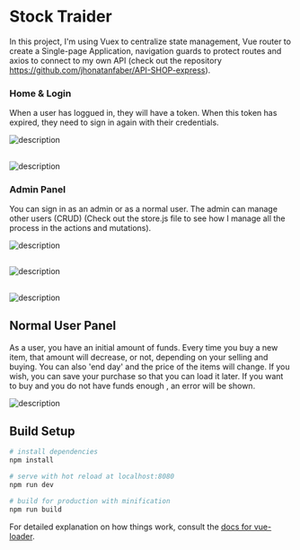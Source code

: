 # Stock Traider

In this project, I'm using Vuex to centralize state management, Vue router to create a Single-page Application, navigation guards to protect routes and axios to connect to my own API (check out the repository https://github.com/jhonatanfaber/API-SHOP-express).


### Home & Login
When a user has loggued in, they will have a token. When this token has expired, they need to sign in again with their credentials.

![description](https://i.gyazo.com/06a8683fbfb72d0b90e34f04b9b881a9.gif "Home & login")
##
![description](https://i.gyazo.com/3bcc9935420ca85bba504ac40abaca8d.gif "token saved in localStorage")





### Admin Panel
You can sign in as an admin or as a normal user. The admin can manage other users (CRUD)
(Check out the store.js file to see how I manage all the process in the actions and mutations).

![description](https://i.gyazo.com/e72b24c6d07cd96f3e61667ac3c91f7d.gif "Admin Panel")
##
![description](https://i.gyazo.com/ddb0c89eecd3d89c608d5da49d98011d.gif "Add user")
##
![description](https://i.gyazo.com/dd2a7428773f9c9970fb9726873330e1.gif "Edit & Remove user")





## Normal User Panel
As a user, you have an initial amount of funds. Every time you buy a new item, that amount will decrease, or not, depending on your selling and buying.
You can also 'end day' and the price of the items will change. If you wish, you can save your purchase so that you can load it later.
If you want to buy and you do not have funds enough , an error will be shown.

![description](https://i.gyazo.com/492c627b3f12a04593a52db93e3fd75c.gif "Normal user panel")





## Build Setup

``` bash
# install dependencies
npm install

# serve with hot reload at localhost:8080
npm run dev

# build for production with minification
npm run build
```

For detailed explanation on how things work, consult the [docs for vue-loader](http://vuejs.github.io/vue-loader).
